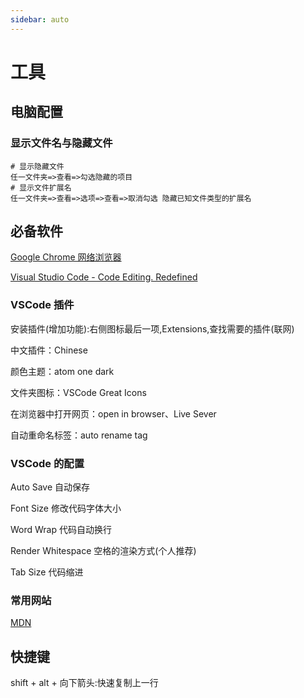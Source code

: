 ```yaml
---
sidebar: auto
---
```


# 工具

## 电脑配置

### 显示文件名与隐藏文件

```
# 显示隐藏文件
任一文件夹=>查看=>勾选隐藏的项目
# 显示文件扩展名
任一文件夹=>查看=>选项=>查看=>取消勾选 隐藏已知文件类型的扩展名
```

## 必备软件

[Google Chrome 网络浏览器](https://www.google.cn/chrome/index.html)

[Visual Studio Code - Code Editing. Redefined](https://code.visualstudio.com/)

### VSCode 插件

安装插件(增加功能):右侧图标最后一项,Extensions,查找需要的插件(联网)

中文插件：Chinese

颜色主题：atom one dark

文件夹图标：VSCode Great Icons

在浏览器中打开网页：open in browser、Live Sever

自动重命名标签：auto rename tag

### VSCode 的配置

Auto Save 自动保存

Font Size 修改代码字体大小

Word Wrap 代码自动换行

Render Whitespace 空格的渲染方式(个人推荐)

Tab Size 代码缩进

### 常用网站

[MDN](https://developer.mozilla.org/zh-CN/docs/Web)

## 快捷键

shift + alt + 向下箭头:快速复制上一行
